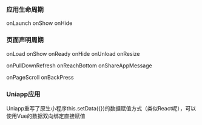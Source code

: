 ### 应用生命周期

onLaunch onShow onHide

### 页面声明周期

onLoad onShow onReady onHide onUnload onResize 

onPullDownRefresh onReachBottom onShareAppMessage 

onPageScroll onBackPress

### Uniapp应用

Uniapp重写了原生小程序this.setData({})的数据赋值方式（类似React呢），可以使用Vue的数据双向绑定直接赋值

